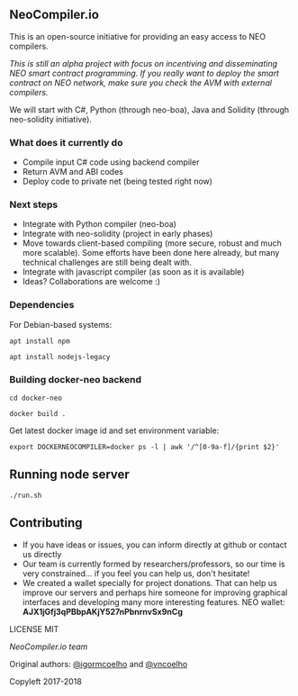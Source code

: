 
## NeoCompiler.io

This is an open-source initiative for providing an easy access to NEO compilers.

*This is still an alpha project with focus on incentiving and disseminating NEO smart contract programming. If you really want to deploy the smart contract on NEO network, make sure you check the AVM with external compilers.*

We will start with C#, Python (through neo-boa), Java and Solidity (through neo-solidity initiative).

### What does it currently do
* Compile input C# code using backend compiler
* Return AVM and ABI codes
* Deploy code to private net (being tested right now)

### Next steps
* Integrate with Python compiler (neo-boa)
* Integrate with neo-solidity (project in early phases)
* Move towards client-based compiling (more secure, robust and much more scalable). Some efforts have been done here already, but many technical challenges are still being dealt with.
* Integrate with javascript compiler (as soon as it is available)
* Ideas? Collaborations are welcome :)

### Dependencies

For Debian-based systems:

`apt install npm`

`apt install nodejs-legacy`

### Building docker-neo backend

`cd docker-neo`

`docker build .`

Get latest docker image id and set environment variable:

`export DOCKERNEOCOMPILER=docker ps -l | awk '/^[0-9a-f]/{print $2}'`

## Running node server

`./run.sh`

## Contributing

* If you have ideas or issues, you can inform directly at github or contact us directly
* Our team is currently formed by researchers/professors, so our time is very constrained... if you feel you can help us, don't hesitate!
* We created a wallet specially for project donations. That can help us improve our servers and perhaps hire someone for improving graphical interfaces and developing many more interesting features. NEO wallet:
__AJX1jGfj3qPBbpAKjY527nPbnrnvSx9nCg__


LICENSE MIT

*NeoCompiler.io team*

Original authors: [@igormcoelho](https://github.com/igormcoelho) and [@vncoelho](https://github.com/vncoelho)

Copyleft 2017-2018
